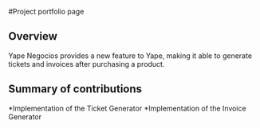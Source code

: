 #Project portfolio page

## Overview

Yape Negocios provides a new feature to Yape, making it able to generate tickets and invoices after purchasing a product.

## Summary of contributions
*Implementation of the Ticket Generator
*Implementation of the Invoice Generator
